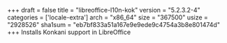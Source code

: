 +++
draft = false
title = "libreoffice-l10n-kok"
version = "5.2.3.2-4"
categories = ['locale-extra']
arch = "x86_64"
size = "367500"
usize = "2928526"
sha1sum = "eb7bf833a51a167e9e9ede9c4754a3b8e801474d"
+++
Installs Konkani support in LibreOffice